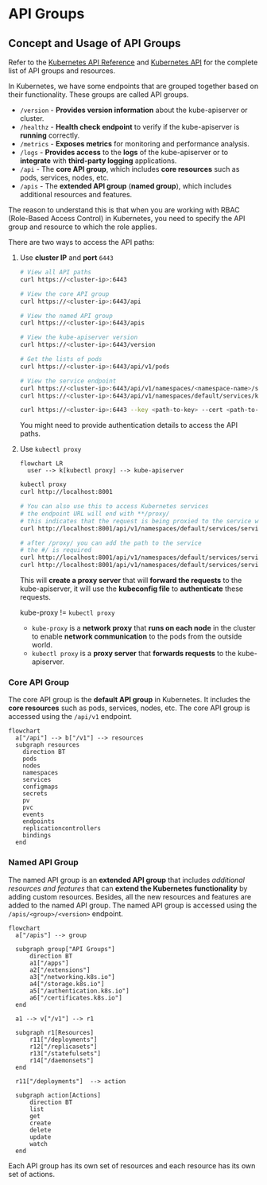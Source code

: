 # API Groups

## Concept and Usage of API Groups

Refer to the [Kubernetes API Reference](https://kubernetes.io/docs/reference/generated/kubernetes-api/v1.32/) and [Kubernetes API](https://kubernetes.io/docs/reference/kubernetes-api/) for the complete list of API groups and resources.

In Kubernetes, we have some endpoints that are grouped together based on their functionality. These groups are called API groups.

- `/version` - **Provides version information** about the kube-apiserver or cluster.
- `/healthz` - **Health check endpoint** to verify if the kube-apiserver is **running** correctly.
- `/metrics` - **Exposes metrics** for monitoring and performance analysis.
- `/logs` - **Provides access** to the **logs** of the kube-apiserver or to **integrate** with **third-party logging** applications.
- `/api` - The **core API group**, which includes **core resources** such as pods, services, nodes, etc.
- `/apis` - The **extended API group** (**named group**), which includes additional resources and features.

The reason to understand this is that when you are working with RBAC (Role-Based Access Control) in Kubernetes, you need to specify the API group and resource to which the role applies.

There are two ways to access the API paths:

1. Use **cluster IP** and **port** `6443`
    ```bash
    # View all API paths
    curl https://<cluster-ip>:6443

    # View the core API group
    curl https://<cluster-ip>:6443/api

    # View the named API group
    curl https://<cluster-ip>:6443/apis

    # View the kube-apiserver version
    curl https://<cluster-ip>:6443/version
    
    # Get the lists of pods
    curl https://<cluster-ip>:6443/api/v1/pods

    # View the service endpoint
    curl https://<cluster-ip>:6443/api/v1/namespaces/<namespace-name>/services/<service-name>/<service-endpoint>
    curl https://<cluster-ip>:6443/api/v1/namespaces/default/services/kubernetes/api

    curl https://<cluster-ip>:6443 --key <path-to-key> --cert <path-to-cert> --cacert <path-to-ca-cert>
    ```
    You might need to provide authentication details to access the API paths.

2. Use `kubectl proxy`
    ```mermaid
    flowchart LR
      user --> k[kubectl proxy] --> kube-apiserver
    ```

    ```bash
    kubectl proxy
    curl http://localhost:8001

    # You can also use this to access Kubernetes services
    # the endpoint URL will end with **/proxy/
    # this indicates that the request is being proxied to the service within the cluster
    curl http://localhost:8001/api/v1/namespaces/default/services/service-name/proxy/

    # after /proxy/ you can add the path to the service
    # the #/ is required
    curl http://localhost:8001/api/v1/namespaces/default/services/service-name/proxy/#/<endpoint>
    curl http://localhost:8001/api/v1/namespaces/default/services/service-name/proxy/#/login
    ```
    This will **create a proxy server** that will **forward the requests** to the kube-apiserver, it will use the **kubeconfig file** to **authenticate** these requests.

    kube-proxy != `kubectl proxy`

    - `kube-proxy` is a **network proxy** that **runs on each node** in the cluster to enable **network communication** to the pods from the outside world.
    - `kubectl proxy` is a **proxy server** that **forwards requests** to the kube-apiserver.

### Core API Group

The core API group is the **default API group** in Kubernetes. It includes the **core resources** such as pods, services, nodes, etc. The core API group is accessed using the `/api/v1` endpoint.

```mermaid
flowchart
  a["/api"] --> b["/v1"] --> resources
  subgraph resources
    direction BT
    pods
    nodes
    namespaces
    services
    configmaps
    secrets
    pv
    pvc
    events
    endpoints
    replicationcontrollers
    bindings
  end
```

### Named API Group

The named API group is an **extended API group** that includes *additional resources and features* that can **extend the Kubernetes functionality** by adding custom resources. Besides, all the new resources and features are added to the named API group. The named API group is accessed using the `/apis/<group>/<version>` endpoint.

```mermaid
flowchart
  a["/apis"] --> group

  subgraph group["API Groups"]
      direction BT
      a1["/apps"]
      a2["/extensions"]
      a3["/networking.k8s.io"]
      a4["/storage.k8s.io"]
      a5["/authentication.k8s.io"]
      a6["/certificates.k8s.io"]
  end

  a1 --> v["/v1"] --> r1

  subgraph r1[Resources]
      r11["/deployments"] 
      r12["/replicasets"]
      r13["/statefulsets"]
      r14["/daemonsets"]
  end

  r11["/deployments"]  --> action

  subgraph action[Actions]
      direction BT
      list
      get
      create
      delete
      update
      watch
  end
```

Each API group has its own set of resources and each resource has its own set of actions.
